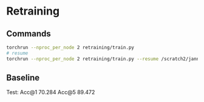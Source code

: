 # Retraining

## Commands

```bash
torchrun --nproc_per_node 2 retraining/train.py
# resume
torchrun --nproc_per_node 2 retraining/train.py --resume /scratch2/janniss/model_checkpoints/checkpoint.pth --epochs 100
```

## Baseline
Test:  Acc@1 70.284 Acc@5 89.472